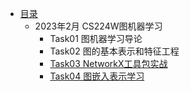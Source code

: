 - [目录](README.md)
  - 2023年2月 CS224W图机器学习
    - Task01 图机器学习导论
    - Task02 图的基本表示和特征工程
    - [Task03 NetworkX工具包实战](202302/task3.md)
    - [Task04 图嵌入表示学习](202302/task4.md)
